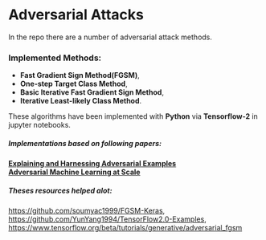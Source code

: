 # Adversarial Attacks
In the repo there are a number of adversarial attack methods.
### Implemented Methods: 
* __Fast Gradient Sign Method(FGSM)__,  
* __One-step Target Class Method__,
* __Basic Iterative Fast Gradient Sign Method__,
* __Iterative Least-likely Class Method__.

These algorithms have been implemented with __Python__ via __Tensorflow-2__ in jupyter notebooks.



##### Implementations based on following papers:  
[__Explaining and Harnessing Adversarial Examples__](https://arxiv.org/abs/1412.6572)  
[__Adversarial Machine Learning at Scale__](https://arxiv.org/abs/1611.01236)




##### Theses resources helped alot:  
https://github.com/soumyac1999/FGSM-Keras,  
https://github.com/YunYang1994/TensorFlow2.0-Examples,  
https://www.tensorflow.org/beta/tutorials/generative/adversarial_fgsm
